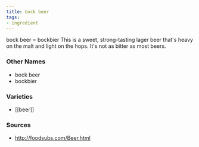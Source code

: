 ```yaml
---
title: bock beer
tags:
- ingredient
---
```

bock beer = bockbier This is a sweet, strong-tasting lager beer that's heavy on the malt and light on the hops. It's not as bitter as most beers.

### Other Names

* bock beer
* bockbier

### Varieties

* [[beer]]

### Sources
* http://foodsubs.com/Beer.html
